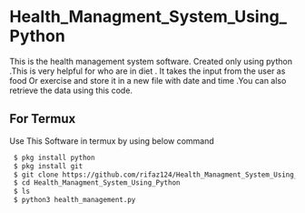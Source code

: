 # Health_Managment_System_Using_Python
This is the health management system software. Created only using python .This is very helpful for who are in diet . It takes the input from the user as food Or exercise and store it in a new file with date and time .You can also retrieve the data using this code. 

## For Termux

Use This Software in termux by using below command

```bash
 $ pkg install python
 $ pkg install git
 $ git clone https://github.com/rifaz124/Health_Managment_System_Using_Python
 $ cd Health_Managment_System_Using_Python
 $ ls 
 $ python3 health_management.py
```

